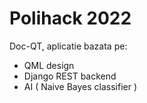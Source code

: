 # Polihack 2022 
Doc-QT, aplicatie bazata pe:
- QML design
- Django REST backend
- AI ( Naive Bayes classifier )

